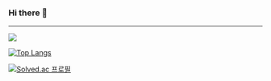 ### Hi there 👋
<hr>
<img src="https://github-readme-stats.vercel.app/api?username=kyungparkmin&hide=stars&show_icons=true&count_private=true&theme=radical"/></a>

[![Top Langs](https://github-readme-stats.vercel.app/api/top-langs/?username=kyungparkmin)](https://github.com/anuraghazra/github-readme-stats)

[![Solved.ac
프로필](http://mazassumnida.wtf/api/v2/generate_badge?boj={kyungparkmin})](https://solved.ac/{kyungparkmin})




<!--
**kyungparkmin/kyungparkmin** is a ✨ _special_ ✨ repository because its `README.md` (this file) appears on your GitHub profile.

Here are some ideas to get you started:

- 🔭 I’m currently working on ...
- 🌱 I’m currently learning ...
- 👯 I’m looking to collaborate on ...
- 🤔 I’m looking for help with ...
- 💬 Ask me about ...
- 📫 How to reach me: ...
- 😄 Pronouns: ...
- ⚡ Fun fact: ...
-->
